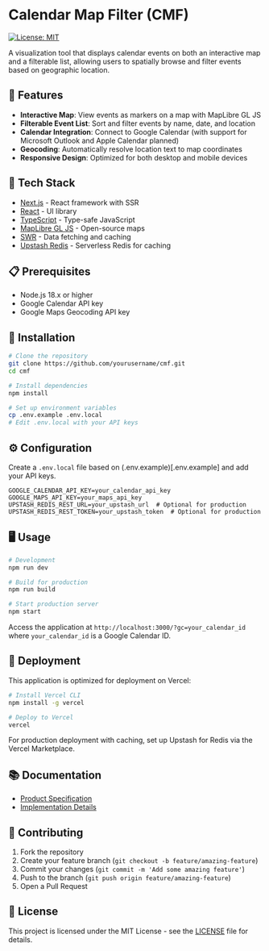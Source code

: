 # Calendar Map Filter (CMF)

[![License: MIT](https://img.shields.io/badge/License-MIT-blue.svg)](LICENSE)

A visualization tool that displays calendar events on both an interactive map and a filterable list, allowing users to spatially browse and filter events based on geographic location.

## 🚀 Features

-   **Interactive Map**: View events as markers on a map with MapLibre GL JS
-   **Filterable Event List**: Sort and filter events by name, date, and location
-   **Calendar Integration**: Connect to Google Calendar (with support for Microsoft Outlook and Apple Calendar planned)
-   **Geocoding**: Automatically resolve location text to map coordinates
-   **Responsive Design**: Optimized for both desktop and mobile devices

## 🔗 Tech Stack

-   [Next.js](https://nextjs.org/) - React framework with SSR
-   [React](https://reactjs.org/) - UI library
-   [TypeScript](https://www.typescriptlang.org/) - Type-safe JavaScript
-   [MapLibre GL JS](https://maplibre.org/) - Open-source maps
-   [SWR](https://swr.vercel.app/) - Data fetching and caching
-   [Upstash Redis](https://upstash.com/) - Serverless Redis for caching

## 📋 Prerequisites

-   Node.js 18.x or higher
-   Google Calendar API key
-   Google Maps Geocoding API key

## 🔧 Installation

```bash
# Clone the repository
git clone https://github.com/yourusername/cmf.git
cd cmf

# Install dependencies
npm install

# Set up environment variables
cp .env.example .env.local
# Edit .env.local with your API keys
```

## ⚙️ Configuration

Create a `.env.local` file based on (.env.example)[.env.example] and add your API keys.

```
GOOGLE_CALENDAR_API_KEY=your_calendar_api_key
GOOGLE_MAPS_API_KEY=your_maps_api_key
UPSTASH_REDIS_REST_URL=your_upstash_url  # Optional for production
UPSTASH_REDIS_REST_TOKEN=your_upstash_token  # Optional for production
```

## 🖥️ Usage

```bash
# Development
npm run dev

# Build for production
npm run build

# Start production server
npm start
```

Access the application at `http://localhost:3000/?gc=your_calendar_id` where `your_calendar_id` is a Google Calendar ID.

## 🚀 Deployment

This application is optimized for deployment on Vercel:

```bash
# Install Vercel CLI
npm install -g vercel

# Deploy to Vercel
vercel
```

For production deployment with caching, set up Upstash for Redis via the Vercel Marketplace.

## 📚 Documentation

-   [Product Specification](docs/product.md)
-   [Implementation Details](docs/Implementation.md)

## 🤝 Contributing

1. Fork the repository
2. Create your feature branch (`git checkout -b feature/amazing-feature`)
3. Commit your changes (`git commit -m 'Add some amazing feature'`)
4. Push to the branch (`git push origin feature/amazing-feature`)
5. Open a Pull Request

## 📄 License

This project is licensed under the MIT License - see the [LICENSE](LICENSE) file for details.
